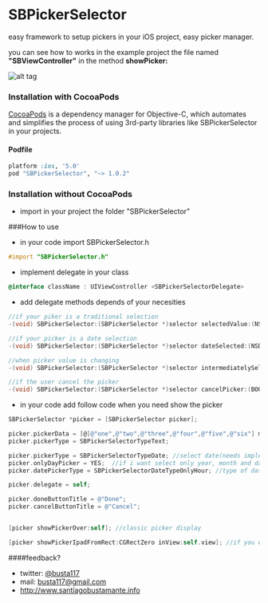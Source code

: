 SBPickerSelector
================

easy framework to setup pickers in your iOS project, easy picker manager.

you can see how to works in the example project the file named <b>"SBViewController"</b> in the method <b>showPicker:</b>


![alt tag](https://raw.github.com/Busta117/SBPickerSelector/preview.png)



### Installation with CocoaPods

[CocoaPods](http://cocoapods.org) is a dependency manager for Objective-C, which automates and simplifies the process of using 3rd-party libraries like SBPickerSelector in your projects.

#### Podfile

```ruby
platform :ios, '5.0'
pod "SBPickerSelector", "~> 1.0.2"
```

### Installation without CocoaPods
- import in your project the folder "SBPickerSelector"

###How to use

- in your code import SBPickerSelector.h
```objective-c
#import "SBPickerSelector.h"
```
- implement delegate in your class
```objective-c
@interface className : UIViewController <SBPickerSelectorDelegate>
```
- add delegate methods depends of your necesities
```objective-c
//if your piker is a traditional selection
-(void) SBPickerSelector:(SBPickerSelector *)selector selectedValue:(NSString *)value index:(NSInteger)idx;

//if your picker is a date selection
-(void) SBPickerSelector:(SBPickerSelector *)selector dateSelected:(NSDate *)date;

//when picker value is changing
-(void) SBPickerSelector:(SBPickerSelector *)selector intermediatelySelectedValue:(id)value atIndex:(NSInteger)idx;

//if the user cancel the picker
-(void) SBPickerSelector:(SBPickerSelector *)selector cancelPicker:(BOOL)cancel;
```
- in your code add follow code when you need show the picker
```objective-c
SBPickerSelector *picker = [SBPickerSelector picker];

picker.pickerData = [@[@"one",@"two",@"three",@"four",@"five",@"six"] mutableCopy]; //picker content
picker.pickerType = SBPickerSelectorTypeText;

picker.pickerType = SBPickerSelectorTypeDate; //select date(needs implements delegate methid with date)
picker.onlyDayPicker = YES;  //if i want select only year, month and day, without hour (default NO)
picker.datePickerType = SBPickerSelectorDateTypeOnlyHour; //type of date picker (complete, only day, only hour)

picker.delegate = self;

picker.doneButtonTitle = @"Done";
picker.cancelButtonTitle = @"Cancel";


[picker showPickerOver:self]; //classic picker display 

[picker showPickerIpadFromRect:CGRectZero inView:self.view]; //if you whant a popover picker in ipad, set the view an point target(if you set this and opens in iphone, picker shows normally)
```
####feedback?

* twitter: [@busta117](http://www.twitter.com/busta117)
* mail: <busta117@gmail.com>
* <http://www.santiagobustamante.info>
